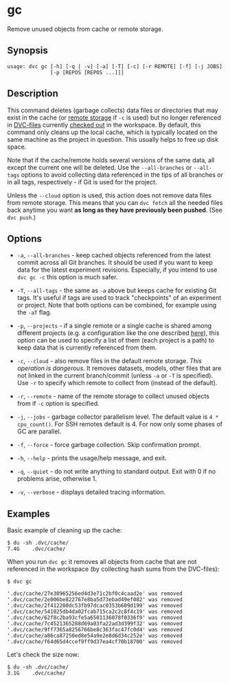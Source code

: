 # gc

Remove unused objects from <abbr>cache</abbr> or remote storage.

## Synopsis

```usage
usage: dvc gc [-h] [-q | -v] [-a] [-T] [-c] [-r REMOTE] [-f] [-j JOBS]
              [-p [REPOS [REPOS ...]]]
```

## Description

This command deletes (garbage collects) data files or directories that may exist
in the cache (or [remote storage](/doc/command-reference/remote) if `-c` is
used) but no longer referenced in [DVC-files](/doc/user-guide/dvc-file-format)
currently [checked out](/doc/command-reference/checkout) in the
<abbr>workspace</abbr>. By default, this command only cleans up the local cache,
which is typically located on the same machine as the project in question. This
usually helps to free up disk space.

Note that if the cache/remote holds several versions of the same data, all
except the current one will be deleted. Use the `--all-branches` or `--all-tags`
options to avoid collecting data referenced in the tips of all branches or in
all tags, respectively - if Git is used for the <abbr>project</abbr>.

Unless the `--cloud` option is used, this action does not remove data files from
remote storage. This means that you can `dvc fetch` all the needed files back
anytime you want **as long as they have previously been pushed**. (See
`dvc push`.)

## Options

- `-a`, `--all-branches` - keep cached objects referenced from the latest commit
  across all Git branches. It should be used if you want to keep data for the
  latest experiment revisions. Especially, if you intend to use `dvc gc -c` this
  option is much safer.

- `-T`, `--all-tags` - the same as `-a` above but keeps cache for existing Git
  tags. It's useful if tags are used to track "checkpoints" of an experiment or
  project. Note that both options can be combined, for example using the `-aT`
  flag.

- `-p`, `--projects` - if a single remote or a single cache is shared among
  different projects (e.g. a configuration like the one described
  [here](/doc/use-cases/shared-development-server.md)), this option can be used
  to specify a list of them (each project is a path) to keep data that is
  currently referenced from them.

- `-c`, `--cloud` - also remove files in the default remote storage. _This
  operation is dangerous._ It removes datasets, models, other files that are not
  linked in the current branch/commit (unless `-a` or `-T` is specified). Use
  `-r` to specify which remote to collect from (instead of the default).

- `-r`, `--remote` - name of the remote storage to collect unused objects from
  if `-c` option is specified.

- `-j`, `--jobs` - garbage collector parallelism level. The default value is
  `4 * cpu_count()`. For SSH remotes default is 4. For now only some phases of
  GC are parallel.

- `-f`, `--force` - force garbage collection. Skip confirmation prompt.

- `-h`, `--help` - prints the usage/help message, and exit.

- `-q`, `--quiet` - do not write anything to standard output. Exit with 0 if no
  problems arise, otherwise 1.

- `-v`, `--verbose` - displays detailed tracing information.

## Examples

Basic example of cleaning up the <abbr>cache</abbr>:

```dvc
$ du -sh .dvc/cache/
7.4G    .dvc/cache/
```

When you run `dvc gc` it removes all objects from cache that are not referenced
in the <abbr>workspace</abbr> (by collecting hash sums from the DVC-files):

```dvc
$ dvc gc

'.dvc/cache/27e30965256ed4d3e71c2bf0c4caad2e' was removed
'.dvc/cache/2e006be822767e8ba5d73ebad49ef082' was removed
'.dvc/cache/2f412200dc53fb97dcac0353b609d199' was removed
'.dvc/cache/541025db4da02fcab715ca2c2c8f4c19' was removed
'.dvc/cache/62f8c2ba93cfe5a6501136078f0336f9' was removed
'.dvc/cache/7c4521365288d69a03fa22ad3d399f32' was removed
'.dvc/cache/9ff7365a8256766be8c363fac47fc0d4' was removed
'.dvc/cache/a86ca87250ed8e54a9e2e8d6d34c252e' was removed
'.dvc/cache/f64d65d4ccef9ff9d37ea4cf70b18700' was removed
```

Let's check the size now:

```dvc
$ du -sh .dvc/cache/
3.1G    .dvc/cache/
```
